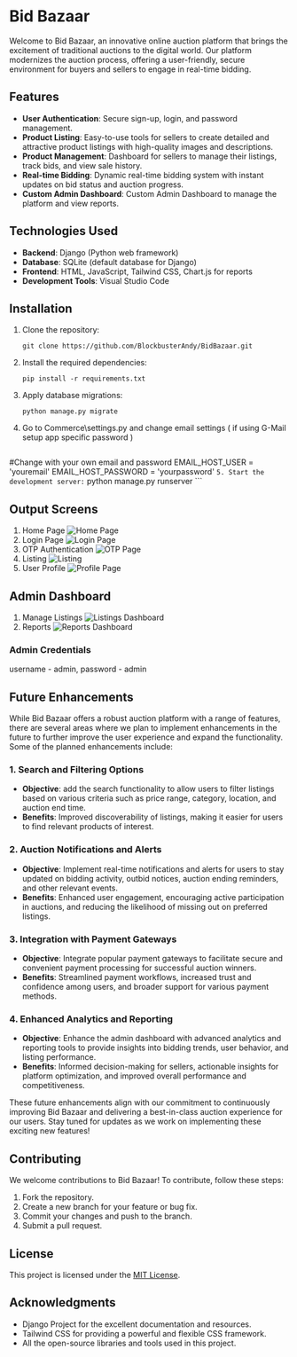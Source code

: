 # Bid Bazaar

Welcome to Bid Bazaar, an innovative online auction platform that brings the excitement of traditional auctions to the digital world. Our platform modernizes the auction process, offering a user-friendly, secure environment for buyers and sellers to engage in real-time bidding.

## Features

- **User Authentication**: Secure sign-up, login, and password management.
- **Product Listing**: Easy-to-use tools for sellers to create detailed and attractive product listings with high-quality images and descriptions.
- **Product Management**: Dashboard for sellers to manage their listings, track bids, and view sale history.
- **Real-time Bidding**: Dynamic real-time bidding system with instant updates on bid status and auction progress.
- **Custom Admin Dashboard**: Custom Admin Dashboard to manage the platform and view reports.

## Technologies Used

- **Backend**: Django (Python web framework)
- **Database**: SQLite (default database for Django)
- **Frontend**: HTML, JavaScript, Tailwind CSS, Chart.js for reports
- **Development Tools**: Visual Studio Code

## Installation

1. Clone the repository:
    ```
    git clone https://github.com/BlockbusterAndy/BidBazaar.git
    ```
2. Install the required dependencies:
    ```
    pip install -r requirements.txt
    ```
3. Apply database migrations:
    ```
    python manage.py migrate
    ```
4. Go to Commerce\settings.py and change email settings ( if using G-Mail setup app specific password )
    ```
#Change with your own email and password
EMAIL_HOST_USER = 'youremail'
EMAIL_HOST_PASSWORD = 'yourpassword'
    ```
5. Start the development server:
    ```
    python manage.py runserver
    ```

## Output Screens

 1. Home Page
 ![Home Page](media\outputscreens\HomePage.png)
 2. Login Page
 ![Login Page](media\outputscreens\login.png)
 3. OTP Authentication
 ![OTP Page](media\outputscreens\OTP_Authentication.png)
 4. Listing
 ![Listing](media\outputscreens\ItemListing.png)
 5. User Profile
 ![Profile Page](media\outputscreens\UserProfile.png)

## Admin Dashboard

1. Manage Listings
![Listings Dashboard](media\outputscreens\managelisting.png)
2. Reports
![Reports Dashboard](media\outputscreens\reports.png)

### Admin Credentials 
username - admin, password - admin

## Future Enhancements

While Bid Bazaar offers a robust auction platform with a range of features, there are several areas where we plan to implement enhancements in the future to further improve the user experience and expand the functionality. Some of the planned enhancements include:

### 1. Search and Filtering Options
   - **Objective**: add the search functionality to allow users to filter listings based on various criteria such as price range, category, location, and auction end time.
   - **Benefits**: Improved discoverability of listings, making it easier for users to find relevant products of interest.

### 2. Auction Notifications and Alerts
   - **Objective**: Implement real-time notifications and alerts for users to stay updated on bidding activity, outbid notices, auction ending reminders, and other relevant events.
   - **Benefits**: Enhanced user engagement, encouraging active participation in auctions, and reducing the likelihood of missing out on preferred listings.

### 3. Integration with Payment Gateways
   - **Objective**: Integrate popular payment gateways to facilitate secure and convenient payment processing for successful auction winners.
   - **Benefits**: Streamlined payment workflows, increased trust and confidence among users, and broader support for various payment methods.

### 4. Enhanced Analytics and Reporting
   - **Objective**: Enhance the admin dashboard with advanced analytics and reporting tools to provide insights into bidding trends, user behavior, and listing performance.
   - **Benefits**: Informed decision-making for sellers, actionable insights for platform optimization, and improved overall performance and competitiveness.

These future enhancements align with our commitment to continuously improving Bid Bazaar and delivering a best-in-class auction experience for our users. Stay tuned for updates as we work on implementing these exciting new features!


## Contributing

We welcome contributions to Bid Bazaar! To contribute, follow these steps:

1. Fork the repository.
2. Create a new branch for your feature or bug fix.
3. Commit your changes and push to the branch.
4. Submit a pull request.

## License

This project is licensed under the [MIT License](LICENSE).

## Acknowledgments

- Django Project for the excellent documentation and resources.
- Tailwind CSS for providing a powerful and flexible CSS framework.
- All the open-source libraries and tools used in this project.
